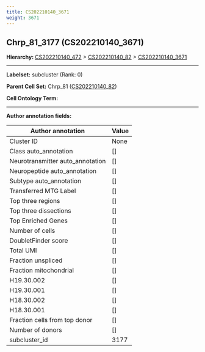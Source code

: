 ```yaml
---
title: CS202210140_3671
weight: 3671
---
```

## Chrp_81_3177 (CS202210140_3671)
<b>Hierarchy: </b>
[CS202210140_472](cell_sets/CS202210140_472.md) >
[CS202210140_82](cell_sets/CS202210140_82.md) >
[CS202210140_3671](cell_sets/CS202210140_3671.md)

---


**Labelset:** subcluster (Rank: 0)

**Parent Cell Set:** Chrp_81 ([CS202210140_82](cell_sets/CS202210140_82.md))



**Cell Ontology Term:** 

[MARKER GENES.]: #


---

[TRANSFERRED ANNOTATIONS.]: #


[AUTHOR ANNOTATION FIELDS.]: #


**Author annotation fields:**

| Author annotation | Value |
|-------------------|-------|
|Cluster ID|None|
|Class auto_annotation|[]|
|Neurotransmitter auto_annotation|[]|
|Neuropeptide auto_annotation|[]|
|Subtype auto_annotation|[]|
|Transferred MTG Label|[]|
|Top three regions|[]|
|Top three dissections|[]|
|Top Enriched Genes|[]|
|Number of cells|[]|
|DoubletFinder score|[]|
|Total UMI|[]|
|Fraction unspliced|[]|
|Fraction mitochondrial|[]|
|H19.30.002|[]|
|H19.30.001|[]|
|H18.30.002|[]|
|H18.30.001|[]|
|Fraction cells from top donor|[]|
|Number of donors|[]|
|subcluster_id|3177|
